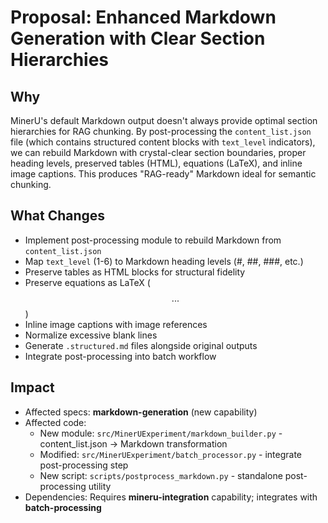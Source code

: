 # Proposal: Enhanced Markdown Generation with Clear Section Hierarchies

## Why

MinerU's default Markdown output doesn't always provide optimal section hierarchies for RAG chunking. By post-processing the `content_list.json` file (which contains structured content blocks with `text_level` indicators), we can rebuild Markdown with crystal-clear section boundaries, proper heading levels, preserved tables (HTML), equations (LaTeX), and inline image captions. This produces "RAG-ready" Markdown ideal for semantic chunking.

## What Changes

- Implement post-processing module to rebuild Markdown from `content_list.json`
- Map `text_level` (1-6) to Markdown heading levels (#, ##, ###, etc.)
- Preserve tables as HTML blocks for structural fidelity
- Preserve equations as LaTeX ($$...$$)
- Inline image captions with image references
- Normalize excessive blank lines
- Generate `.structured.md` files alongside original outputs
- Integrate post-processing into batch workflow

## Impact

- Affected specs: **markdown-generation** (new capability)
- Affected code:
  - New module: `src/MinerUExperiment/markdown_builder.py` - content_list.json → Markdown transformation
  - Modified: `src/MinerUExperiment/batch_processor.py` - integrate post-processing step
  - New script: `scripts/postprocess_markdown.py` - standalone post-processing utility
- Dependencies: Requires **mineru-integration** capability; integrates with **batch-processing**
